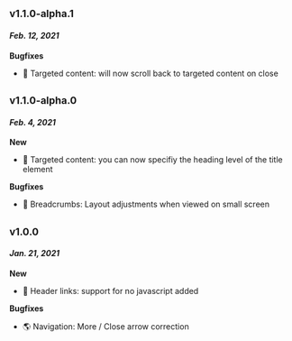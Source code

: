 ## <sub>v1.1.0-alpha.1</sub>

#### _Feb. 12, 2021_

**Bugfixes**

- 🎯 Targeted content: will now scroll back to targeted content on close

## <sub>v1.1.0-alpha.0</sub>

#### _Feb. 4, 2021_

**New**

- 🎯 Targeted content: you can now specifiy the heading level of the title element

**Bugfixes**

- 🥖 Breadcrumbs: Layout adjustments when viewed on small screen

## <sub>v1.0.0</sub>

#### _Jan. 21, 2021_

**New**

- 👤 Header links: support for no javascript added

**Bugfixes**

- 🌎 Navigation: More / Close arrow correction
